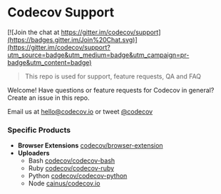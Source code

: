 # Codecov Support

[![Join the chat at https://gitter.im/codecov/support](https://badges.gitter.im/Join%20Chat.svg)](https://gitter.im/codecov/support?utm_source=badge&utm_medium=badge&utm_campaign=pr-badge&utm_content=badge)
> This repo is used for support, feature requests, QA and FAQ

Welcome! Have questions or feature requests for Codecov in general? Create an issue in this repo.

Email us at hello@codecov.io or tweet [@codecov](https://twitter.com/codecov)

### Specific Products
- **Browser Extensions** [codecov/browser-extension](https://github.com/codecov/browser-extension)
- **Uploaders**
  - Bash [codecov/codecov-bash](https://github.com/codecov/codecov-bash)
  - Ruby [codecov/codecov-ruby](https://github.com/codecov/codecov-ruby)
  - Python [codecov/codecov-python](https://github.com/codecov/codecov-python)
  - Node [cainus/codecov.io](https://github.com/cainus/codecov.io)
